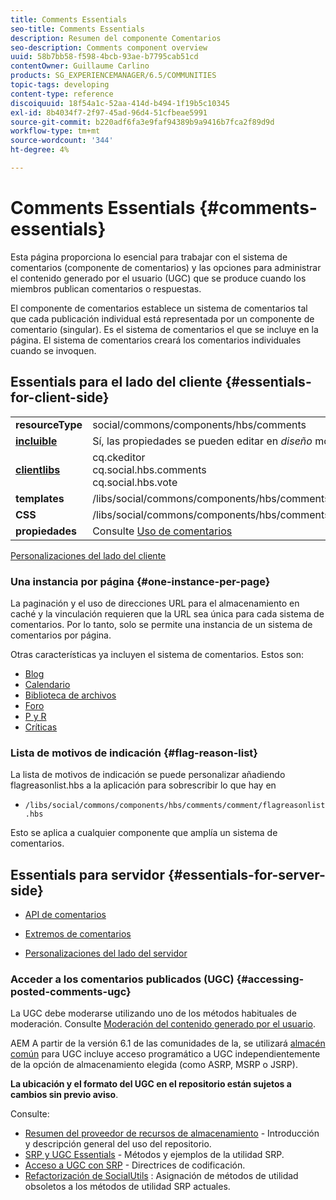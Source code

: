 ```yaml
---
title: Comments Essentials
seo-title: Comments Essentials
description: Resumen del componente Comentarios
seo-description: Comments component overview
uuid: 58b7bb58-f598-4bcb-93ae-b7795cab51cd
contentOwner: Guillaume Carlino
products: SG_EXPERIENCEMANAGER/6.5/COMMUNITIES
topic-tags: developing
content-type: reference
discoiquuid: 18f54a1c-52aa-414d-b494-1f19b5c10345
exl-id: 8b4034f7-2f97-45ad-96d4-51cfbeae5991
source-git-commit: b220adf6fa3e9faf94389b9a9416b7fca2f89d9d
workflow-type: tm+mt
source-wordcount: '344'
ht-degree: 4%

---
```


# Comments Essentials {#comments-essentials}

Esta página proporciona lo esencial para trabajar con el sistema de comentarios (componente de comentarios) y las opciones para administrar el contenido generado por el usuario (UGC) que se produce cuando los miembros publican comentarios o respuestas.

El componente de comentarios establece un sistema de comentarios tal que cada publicación individual está representada por un componente de comentario (singular). Es el sistema de comentarios el que se incluye en la página. El sistema de comentarios creará los comentarios individuales cuando se invoquen.

## Essentials para el lado del cliente {#essentials-for-client-side}

<table>
 <tbody>
  <tr>
   <td> <strong>resourceType</strong></td>
   <td> social/commons/components/hbs/comments</td>
  </tr>
  <tr>
   <td> <a href="scf.md#add-or-include-a-communities-component"><strong>incluible</strong></a></td>
   <td>Sí, las propiedades se pueden editar en <i>diseño </i>modo</td>
  </tr>
  <tr>
   <td> <a href="client-customize.md#clientlibs-for-scf"><strong>clientlibs</strong></a></td>
   <td>cq.ckeditor<br /> cq.social.hbs.comments<br /> cq.social.hbs.vote</td>
  </tr>
  <tr>
   <td> <strong>templates</strong></td>
   <td> /libs/social/commons/components/hbs/comments/comments.hbs<br /> </td>
  </tr>
  <tr>
   <td> <strong>CSS</strong></td>
   <td> /libs/social/commons/components/hbs/comments/clientlibs/commentsystem.css</td>
  </tr>
  <tr>
   <td><strong> propiedades</strong></td>
   <td> Consulte <a href="comments.md">Uso de comentarios</a></td>
  </tr>
 </tbody>
</table>

[Personalizaciones del lado del cliente](client-customize.md)

### Una instancia por página {#one-instance-per-page}

La paginación y el uso de direcciones URL para el almacenamiento en caché y la vinculación requieren que la URL sea única para cada sistema de comentarios. Por lo tanto, solo se permite una instancia de un sistema de comentarios por página.

Otras características ya incluyen el sistema de comentarios. Estos son:

* [Blog](blog-developer-basics.md)
* [Calendario](calendar-basics-for-developers.md)
* [Biblioteca de archivos](essentials-file-library.md)
* [Foro](essentials-forum.md)
* [P y R](qna-essentials.md)
* [Críticas](reviews-basics.md)

### Lista de motivos de indicación {#flag-reason-list}

La lista de motivos de indicación se puede personalizar añadiendo flagreasonlist.hbs a la aplicación para sobrescribir lo que hay en

* `/libs/social/commons/components/hbs/comments/comment/flagreasonlist.hbs`

Esto se aplica a cualquier componente que amplía un sistema de comentarios.

## Essentials para servidor {#essentials-for-server-side}

* [API de comentarios](https://helpx.adobe.com/experience-manager/6-5/sites/developing/using/reference-materials/javadoc/com/adobe/cq/social/commons/comments/api/package-summary.html)

* [Extremos de comentarios](https://helpx.adobe.com/experience-manager/6-5/sites/developing/using/reference-materials/javadoc/com/adobe/cq/social/commons/comments/endpoints/package-summary.html)

* [Personalizaciones del lado del servidor](server-customize.md)

### Acceder a los comentarios publicados (UGC) {#accessing-posted-comments-ugc}

La UGC debe moderarse utilizando uno de los métodos habituales de moderación.
Consulte [Moderación del contenido generado por el usuario](moderate-ugc.md).

AEM A partir de la versión 6.1 de las comunidades de la, se utilizará [almacén común](working-with-srp.md) para UGC incluye acceso programático a UGC independientemente de la opción de almacenamiento elegida (como ASRP, MSRP o JSRP).

**La ubicación y el formato del UGC en el repositorio están sujetos a cambios sin previo aviso**.

Consulte:

* [Resumen del proveedor de recursos de almacenamiento](srp.md) - Introducción y descripción general del uso del repositorio.
* [SRP y UGC Essentials](srp-and-ugc.md) - Métodos y ejemplos de la utilidad SRP.
* [Acceso a UGC con SRP](accessing-ugc-with-srp.md) - Directrices de codificación.
* [Refactorización de SocialUtils](socialutils.md) : Asignación de métodos de utilidad obsoletos a los métodos de utilidad SRP actuales.
